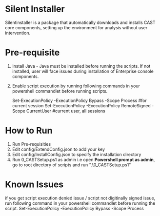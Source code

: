 # Silent Installer
Silentinstaller is a package that automatically downloads and installs CAST core components, setting up the environment for analysis without user intervention.

# Pre-requisite 
1. Install Java - Java must be installed before running the scripts. If not installed, user will face issues during installation of Enterprise console components.
2. Enable script execution by running following commands in your powershell commandlet before running scripts.

   Set-ExecutionPolicy -ExecutionPolicy Bypass -Scope Process #for current session
   Set-ExecutionPolicy -ExecutionPolicy RemoteSigned -Scope CurrentUser #current user, all sessions

# How to Run
1. Run Pre-requisities 
2. Edit config/ExtendConfig.json to add your key
3. Edit config/InstallConfig.json to specify the installation directory
4. Run 0_CASTSetup.ps1 as admin i.e open **Powershell prompt as admin**, go to root directory of scripts and run ".\0_CASTSetup.ps1"

# Known Issues
if you get script execution denied issue / script not digitinally signed issue, run following command in your powershell commandlet before running the script.
Set-ExecutionPolicy -ExecutionPolicy Bypass -Scope Process
